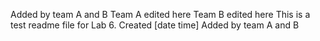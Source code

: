 Added by team A and B
Team A edited here
Team B edited here
This is a test readme file for Lab 6.
Created [date time]
Added by team A and B